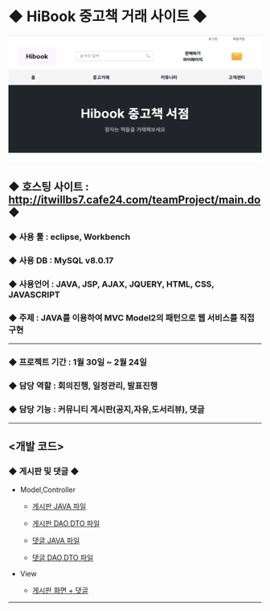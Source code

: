 # ◆ HiBook 중고책 거래 사이트 ◆
![HiBook](images/Hibook_main.PNG)

## ◆ 호스팅 사이트 : http://itwillbs7.cafe24.com/teamProject/main.do ◆
### ◆ 사용 툴 : eclipse, Workbench
### ◆ 사용 DB : MySQL v8.0.17
### ◆ 사용언어 : JAVA, JSP, AJAX, JQUERY, HTML, CSS, JAVASCRIPT
### ◆ 주제 : JAVA를 이용하여 MVC Model2의 패턴으로 웹 서비스를 직접 구현

---

### ◆ 프로젝트 기간 : 1월 30일 ~ 2월 24일
### ◆ 담당 역할 : 회의진행, 일정관리, 발표진행
### ◆ 담당 기능 : 커뮤니티 게시판(공지,자유,도서리뷰), 댓글 

---


## <개발 코드>

### ◆ 게시판 및 댓글  ◆

* Model,Controller

  * [게시판 JAVA 파일](https://github.com/Baek0218/HiBook_Project/blob/cafe24/teamProject/src/main/java/com/itwillbs/board/action/)
  
  * [게시판 DAO,DTO 파일 ](https://github.com/Baek0218/HiBook_Project/blob/cafe24/teamProject/src/main/java/com/itwillbs/board/db/)

  * [댓글 JAVA 파일](https://github.com/Baek0218/HiBook_Project/blob/cafe24/teamProject/src/main/java/com/itwillbs//boardCommentaction/action)

  * [댓글 DAO,DTO 파일 ](https://github.com/Baek0218/HiBook_Project/blob/cafe24/teamProject/src/main/java/com/itwillbs/boardComment/db/)

 
* View
  * [게시판 화면 + 댓글 ](https://github.com/Baek0218/HiBook_Project/blob/cafe24/teamProject/src/main/webapp/board/)


---

